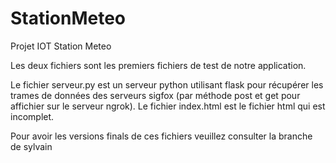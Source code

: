 # StationMeteo
Projet IOT Station Meteo

Les deux fichiers sont les premiers fichiers de test de notre application.

Le fichier serveur.py est un serveur python utilisant flask pour récupérer les trames de données des serveurs sigfox (par méthode post et get pour affichier sur le serveur ngrok).
Le fichier index.html est le fichier html qui est incomplet.

Pour avoir les versions finals de ces fichiers veuillez consulter la branche de sylvain
